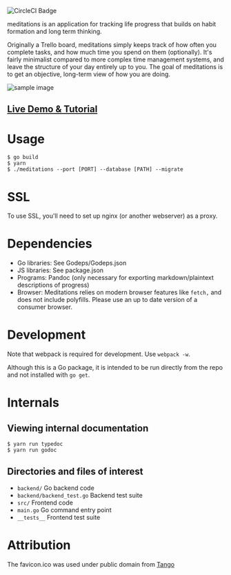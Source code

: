 ![CircleCI Badge](https://circleci.com/gh/ioddly/meditations.png?circle-token=:circle-token&style=shield)

meditations is an application for tracking life progress that builds on habit formation and long term thinking.

Originally a Trello board, meditations simply keeps track of how often you complete tasks, and how much time you spend
on them (optionally). It's fairly minimalist compared to more complex time management systems, and leave the structure
of your day entirely up to you. The goal of meditations is to get an objective, long-term view of how you are doing.

![sample image](http://i.imgur.com/msy5Wnc.png)

## [Live Demo & Tutorial](http://meditations.ioddly.com)

# Usage

    $ go build
    $ yarn
    $ ./meditations --port [PORT] --database [PATH] --migrate 

# SSL

To use SSL, you'll need to set up nginx (or another webserver) as a proxy. 

# Dependencies

- Go libraries: See Godeps/Godeps.json
- JS libraries: See package.json
- Programs: Pandoc (only necessary for exporting markdown/plaintext descriptions of progress)
- Browser: Meditations relies on modern browser features like `fetch,` and does not include polyfills. Please use an up to date version of a consumer browser.

# Development

Note that webpack is required for development. Use `webpack -w`.

Although this is a Go package, it is intended to be run directly from the repo and not installed with `go get`.

# Internals

## Viewing internal documentation

    $ yarn run typedoc
    $ yarn run godoc

## Directories and files of interest

- `backend/` Go backend code
- `backend/backend_test.go` Backend test suite
- `src/` Frontend code
- `main.go` Go command entry point
- `__tests__` Frontend test suite

# Attribution

The favicon.ico was used under public domain from [Tango](http://tango.freedesktop.org)
